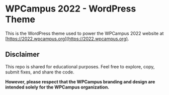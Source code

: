 # WPCampus 2022 - WordPress Theme

This is the WordPress theme used to power the WPCampus 2022 website at [https://2022.wpcampus.org](https://2022.wpcampus.org).

## Disclaimer

This repo is shared for educational purposes. Feel free to explore, copy, submit fixes, and share the code.

**However, please respect that the WPCampus branding and design are intended solely for the WPCampus organization.**
